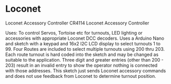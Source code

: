 # Loconet
Loconet Accessory Controller
CR4114 Loconet Accessory Controller

Uses: To control Servos, Tortoise etc for turnouts, LED lighting or accessories
      with appropriate Loconet DCC decoders. Uses a Arduino Nano and sketch with a keypad and
      16x2 I2C LCD display to select turnouts 1 to 99. Four Routes are included to 
      select multiple turnouts using 200 thru 203. Each route turnout is hard coded into
      the sketch and may be changed as suitable to the application. Three digit and greater
      entries (other than 200 - 203) result in an invalid entry to show the operator nothing is 
      connected with those addresses. This sketch just sends Loconet accessory commands and 
      does not use feedback from Loconet to determine turnout position.
